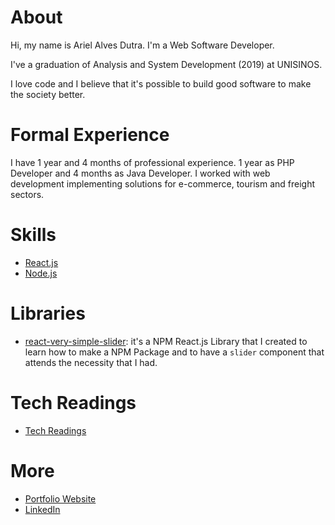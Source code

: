 # About

Hi, my name is Ariel Alves Dutra. I'm a Web Software Developer.

I've a graduation of Analysis and System Development (2019) at UNISINOS.

I love code and I believe that it's possible to build good software to make the society better.

# Formal Experience

I have 1 year and 4 months of professional experience. 1 year as PHP Developer and 4 months as Java Developer. I worked with web development implementing solutions for e-commerce, tourism and freight sectors.

# Skills

- [React.js](https://github.com/arielalvesdutra/arielalvesdutra/blob/master/React_js.md)
- [Node.js](https://github.com/arielalvesdutra/arielalvesdutra/blob/master/Node_js.md)
<!-- 
- [Java](Java.md)
- [jQuery and Bootstrap](jQuery_Bootstrap.md)
- [Python](Python.md)
- [Angular](Angular.md)
- [PHP](PHP.md) -->

# Libraries

- [react-very-simple-slider](https://www.npmjs.com/package/react-very-simple-slider): it's a NPM React.js Library that I created to learn how to make a NPM Package and to have a `slider` component that attends the necessity that I had.

# Tech Readings

- [Tech Readings](https://github.com/arielalvesdutra/arielalvesdutra/blob/master/Tech_readings.md)

# More

- [Portfolio Website](https://arielalvesdutra.github.io/)
- [LinkedIn](https://www.linkedin.com/in/arielalvesdutra/)


